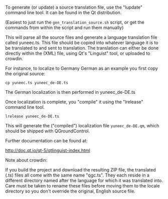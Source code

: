 To generate (or update) a source translation file, use the "lupdate" command line tool. It can be found in the Qt distribution.

(Easiest to just run the `gen_translation_source.sh` script, or get the commands from within the script and run them manually)

This will parse all the source files and generate a language translation file called yuneec.ts. This file should be copied into whatever language it is to be translated to and sent to translation. The translation can either be done directly within the (XML) file, using Qt's "Linguist" tool, or uploaded to crowdin.

For instance, to localize to Germany German as an example you first copy the original source:
```
cp yuneec.ts yuneec_de-DE.ts
```
The German localization is then performed in yuneec_de-DE.ts

Once localization is complete, you "compile" it using the "lrelease" command line tool.
```
lrelease yuneec_de-DE.ts
```
This will generate the ("compiled") localization file `yuneec_de-DE.qm`, which should be shipped with QGroundControl.

Further documentation can be found at:

http://doc.qt.io/qt-5/qtlinguist-index.html

Note about crowdin:

If you build the project and download the resulting ZIP file, the translated (.ts) files all come with the same name "qgc.ts". They each reside in a different directory named after the language for which it was translated into. Care must be taken to rename these files before moving them to the locale directory so you don't override the original, English source file.
